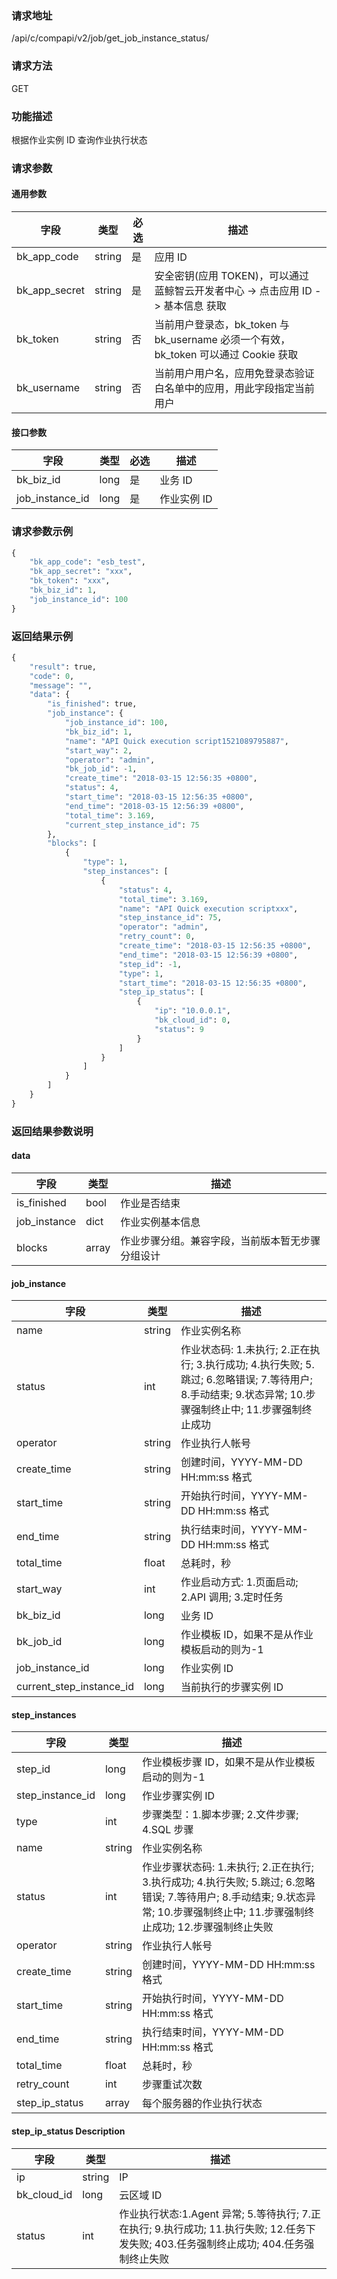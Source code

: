
### 请求地址

/api/c/compapi/v2/job/get_job_instance_status/



### 请求方法

GET


### 功能描述

根据作业实例 ID 查询作业执行状态

### 请求参数


#### 通用参数

| 字段 | 类型 | 必选 |  描述 |
|-----------|------------|--------|------------|
| bk_app_code  |  string    | 是 | 应用 ID     |
| bk_app_secret|  string    | 是 | 安全密钥(应用 TOKEN)，可以通过 蓝鲸智云开发者中心 -&gt; 点击应用 ID -&gt; 基本信息 获取 |
| bk_token     |  string    | 否 | 当前用户登录态，bk_token 与 bk_username 必须一个有效，bk_token 可以通过 Cookie 获取 |
| bk_username  |  string    | 否 | 当前用户用户名，应用免登录态验证白名单中的应用，用此字段指定当前用户 |

#### 接口参数

| 字段             |  类型      | 必选   |  描述      |
|------------------|------------|--------|------------|
| bk_biz_id        |  long       | 是     | 业务 ID |
| job_instance_id  |  long       | 是     | 作业实例 ID |

### 请求参数示例

```python
{
    "bk_app_code": "esb_test",
    "bk_app_secret": "xxx",
    "bk_token": "xxx",
    "bk_biz_id": 1,
    "job_instance_id": 100
}
```

### 返回结果示例

```python
{
    "result": true,
    "code": 0,
    "message": "",
    "data": {
        "is_finished": true,
        "job_instance": {
            "job_instance_id": 100,
            "bk_biz_id": 1,
            "name": "API Quick execution script1521089795887",
            "start_way": 2,
            "operator": "admin",
            "bk_job_id": -1,
            "create_time": "2018-03-15 12:56:35 +0800",
            "status": 4,
            "start_time": "2018-03-15 12:56:35 +0800",
            "end_time": "2018-03-15 12:56:39 +0800",
            "total_time": 3.169,
            "current_step_instance_id": 75
        },
        "blocks": [
            {
                "type": 1,
                "step_instances": [
                    {
                        "status": 4,
                        "total_time": 3.169,
                        "name": "API Quick execution scriptxxx",
                        "step_instance_id": 75,
                        "operator": "admin",
                        "retry_count": 0,
                        "create_time": "2018-03-15 12:56:35 +0800",
                        "end_time": "2018-03-15 12:56:39 +0800",
                        "step_id": -1,
                        "type": 1,
                        "start_time": "2018-03-15 12:56:35 +0800",
                        "step_ip_status": [
                            {
                                "ip": "10.0.0.1",
                                "bk_cloud_id": 0,
                                "status": 9
                            }
                        ]
                    }
                ]
            }
        ]
    }
}
```
### 返回结果参数说明

#### data

| 字段      | 类型      | 描述      |
|-----------|-----------|-----------|
| is_finished    | bool       | 作业是否结束 |
| job_instance   | dict       | 作业实例基本信息 |
| blocks         | array      | 作业步骤分组。兼容字段，当前版本暂无步骤分组设计 |

#### job_instance

| 字段      | 类型      | 描述      |
|-----------|-----------|-----------|
| name         | string       | 作业实例名称 |
| status       | int          | 作业状态码: 1.未执行; 2.正在执行; 3.执行成功; 4.执行失败; 5.跳过; 6.忽略错误; 7.等待用户; 8.手动结束; 9.状态异常; 10.步骤强制终止中; 11.步骤强制终止成功 |
| operator     | string       | 作业执行人帐号 |
| create_time  | string       | 创建时间，YYYY-MM-DD HH:mm:ss 格式 |
| start_time   | string       | 开始执行时间，YYYY-MM-DD HH:mm:ss 格式 |
| end_time     | string       | 执行结束时间，YYYY-MM-DD HH:mm:ss 格式 |
| total_time   | float        | 总耗时，秒 |
| start_way    | int          | 作业启动方式: 1.页面启动; 2.API 调用; 3.定时任务 |
| bk_biz_id    | long          | 业务 ID |
| bk_job_id    | long          | 作业模板 ID，如果不是从作业模板启动的则为-1 |
| job_instance_id    | long    | 作业实例 ID |
| current_step_instance_id  | long    | 当前执行的步骤实例 ID |

#### step_instances

| 字段      | 类型      | 描述      |
|-----------|-----------|-----------|
| step_id          | long       | 作业模板步骤 ID，如果不是从作业模板启动的则为-1 |
| step_instance_id | long       | 作业步骤实例 ID |
| type             | int       | 步骤类型：1.脚本步骤; 2.文件步骤; 4.SQL 步骤 |
| name             | string    | 作业实例名称 |
| status           | int       | 作业步骤状态码: 1.未执行; 2.正在执行; 3.执行成功; 4.执行失败; 5.跳过; 6.忽略错误; 7.等待用户; 8.手动结束; 9.状态异常; 10.步骤强制终止中; 11.步骤强制终止成功; 12.步骤强制终止失败 |
| operator         | string    | 作业执行人帐号 |
| create_time      | string    | 创建时间，YYYY-MM-DD HH:mm:ss 格式 |
| start_time       | string    | 开始执行时间，YYYY-MM-DD HH:mm:ss 格式 |
| end_time         | string    | 执行结束时间，YYYY-MM-DD HH:mm:ss 格式 |
| total_time       | float     | 总耗时，秒 |
| retry_count      | int       | 步骤重试次数 |
| step_ip_status   | array     | 每个服务器的作业执行状态 |


#### step_ip_status Description

| 字段      | 类型      | 描述      |
|-----------|-----------|-----------|
| ip          | string    | IP |
| bk_cloud_id | long       | 云区域 ID |
| status      | int       | 作业执行状态:1.Agent 异常; 5.等待执行; 7.正在执行; 9.执行成功; 11.执行失败; 12.任务下发失败; 403.任务强制终止成功; 404.任务强制终止失败 |